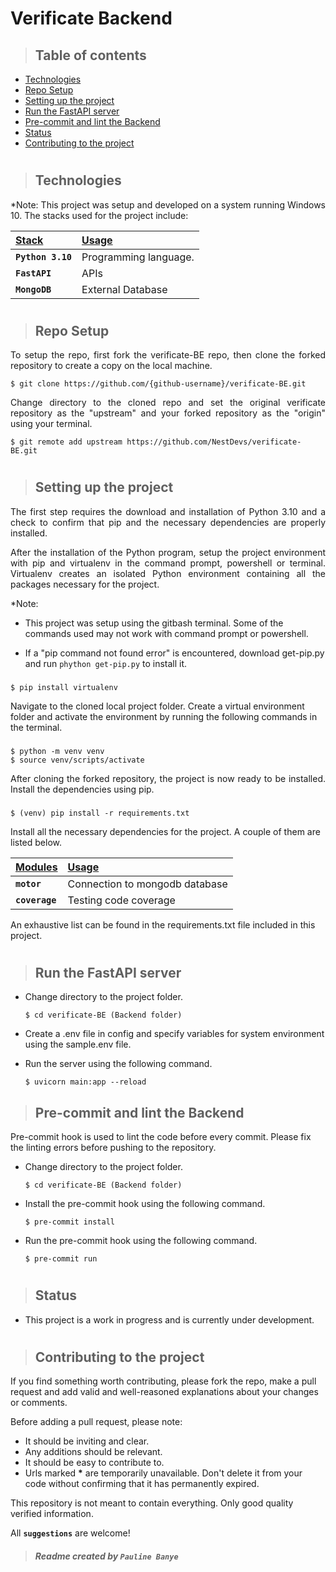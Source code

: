 # Verificate Backend

> ## Table of contents

- [Technologies](#technologies)
- [Repo Setup](#repo-setup)
- [Setting up the project](#setting-up-the-project)
- [Run the FastAPI server](#run-the-fastapi-server)
- [Pre-commit and lint the Backend](#pre-commit-and-lint-the-backend)
- [Status](#status)
- [Contributing to the project](#contributing-to-the-project)

#

> ## Technologies

<p align="justify">
*Note: This project was setup and developed on a system running Windows 10. The stacks used for the project include:
</p>

| <b><u>Stack</u></b> | <b><u>Usage</u></b>   |
| :------------------ | :-------------------- |
| **`Python 3.10`**   | Programming language. |
| **`FastAPI`**       | APIs                  |
| **`MongoDB`**       | External Database     |

#

> ## Repo Setup

<p align="justify">
To setup the repo, first fork the verificate-BE repo, then clone the forked repository to create a copy on the local machine.
</p>

    $ git clone https://github.com/{github-username}/verificate-BE.git

<p align="justify">
Change directory to the cloned repo and set the original verificate repository as the "upstream" and your forked repository as the "origin" using your terminal.
</p>

    $ git remote add upstream https://github.com/NestDevs/verificate-BE.git

#

> ## Setting up the project

<p align="justify">
The first step requires the download and installation of Python 3.10 and a check to confirm that pip and the necessary dependencies are properly installed.
</p>

<p align="justify">
After the installation of the Python program, setup the project environment with pip and virtualenv in the command prompt, powershell or  terminal. Virtualenv creates an isolated Python environment containing all the packages necessary for the project.
</p>

\*Note:

- This project was setup using the gitbash terminal. Some of the commands used may not
  work with command prompt or powershell.

* If a "pip command not found error" is encountered, download get-pip.py and run
  `phython get-pip.py` to install it.

###

    $ pip install virtualenv

Navigate to the cloned local project folder. Create a virtual environment folder and
activate the environment by running the following commands in the terminal.

###

    $ python -m venv venv
    $ source venv/scripts/activate

<p align="justify">
After cloning the forked repository, the project is now ready to be installed. Install the dependencies using pip.
</p>

###

    $ (venv) pip install -r requirements.txt

Install all the necessary dependencies for the project. A couple of them are listed
below.

| <b><u>Modules</u></b> | <b><u>Usage</u></b>            |
| :-------------------- | :----------------------------- |
| **`motor`**           | Connection to mongodb database |
| **`coverage`**        | Testing code coverage          |

An exhaustive list can be found in the requirements.txt file included in this project.

#

> ## Run the FastAPI server

- Change directory to the project folder.

      $ cd verificate-BE (Backend folder)

- Create a .env file in config and specify variables for system environment using the
  sample.env file.

- Run the server using the following command.

      $ uvicorn main:app --reload

> ## Pre-commit and lint the Backend

Pre-commit hook is used to lint the code before every commit. Please fix the linting
errors before pushing to the repository.

- Change directory to the project folder.

      $ cd verificate-BE (Backend folder)

- Install the pre-commit hook using the following command.

      $ pre-commit install

- Run the pre-commit hook using the following command.

      $ pre-commit run

#

> ## Status

- This project is a work in progress and is currently under development.

#

> ## Contributing to the project

If you find something worth contributing, please fork the repo, make a pull request and
add valid and well-reasoned explanations about your changes or comments.

Before adding a pull request, please note:

- It should be inviting and clear.
- Any additions should be relevant.
- It should be easy to contribute to.
- Urls marked **\*** are temporarily unavailable. Don't delete it from your code without
  confirming that it has permanently expired.

This repository is not meant to contain everything. Only good quality verified
information.

All **`suggestions`** are welcome!

> ##### Readme created by **`Pauline Banye`**
